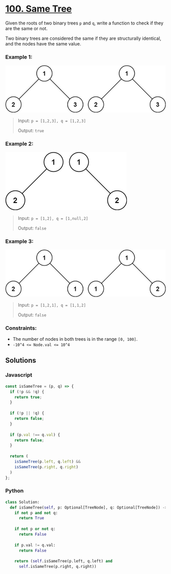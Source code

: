# [100. Same Tree](https://leetcode.com/problems/same-tree/description/)

Given the roots of two binary trees `p` and `q`, write a function to check if they are the same or not.

Two binary trees are considered the same if they are structurally identical, and the nodes have the same value.


### Example 1:
![](./images/ex1.jpg)
> Input: `p = [1,2,3], q = [1,2,3]`
>
> Output: `true`

### Example 2:
![](./images/ex2.jpg)
> Input: `p = [1,2], q = [1,null,2]`
>
> Output: `false`

### Example 3:
![](./images/ex3.jpg)
> Input: `p = [1,2,1], q = [1,1,2]`
>
> Output: `false`


### Constraints:
- The number of nodes in both trees is in the range `[0, 100]`.
- `-10^4 <= Node.val <= 10^4`


## Solutions

### Javascript
```javascript
const isSameTree = (p, q) => {
  if (!p && !q) {
    return true;
  }

  if (!p || !q) {
    return false;
  }

  if (p.val !== q.val) {
    return false;
  }

  return (
    isSameTree(p.left, q.left) &&
    isSameTree(p.right, q.right)
  )
};
```

### Python
```python
class Solution:
  def isSameTree(self, p: Optional[TreeNode], q: Optional[TreeNode]) -> bool:
    if not p and not q:
      return True
      
    if not p or not q:
      return False
      
    if p.val != q.val:
      return False
      
    return (self.isSameTree(p.left, q.left) and
      self.isSameTree(p.right, q.right))
```